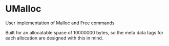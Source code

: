 # UMalloc
User implementation of Malloc and Free commands

Built for an allocatable space of 10000000 bytes, so the meta data tags for each allocation are designed with this in mind.
